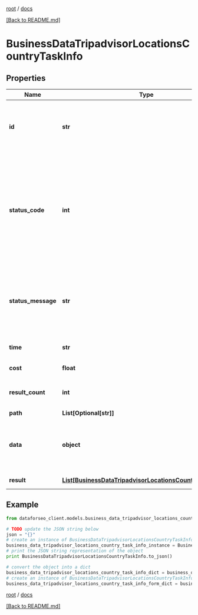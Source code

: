 [root](./../ "root") / [docs](./ "docs")

[[Back to README.md]](./../README.md "[Back to README.md]")

# BusinessDataTripadvisorLocationsCountryTaskInfo

## Properties

Name | Type | Description | Notes
------------ | ------------- | ------------- | -------------
**id** | **str** | task identifier unique task identifier in our system in the UUID format | [optional]
**status_code** | **int** | status code of the task generated by DataForSEO, can be within the following range: 10000-60000 you can find the full list of the response codes here | [optional]
**status_message** | **str** | informational message of the task you can find the full list of general informational messages here | [optional]
**time** | **str** | execution time, seconds | [optional]
**cost** | **float** | total tasks cost, USD | [optional]
**result_count** | **int** | number of elements in the result array | [optional]
**path** | **List[Optional[str]]** | URL path | [optional]
**data** | **object** | contains the same parameters that you specified in the POST request | [optional]
**result** | [**List[BusinessDataTripadvisorLocationsCountryResultInfo]**](BusinessDataTripadvisorLocationsCountryResultInfo.md) | array of results | [optional]

## Example

```python
from dataforseo_client.models.business_data_tripadvisor_locations_country_task_info import BusinessDataTripadvisorLocationsCountryTaskInfo

# TODO update the JSON string below
json = "{}"
# create an instance of BusinessDataTripadvisorLocationsCountryTaskInfo from a JSON string
business_data_tripadvisor_locations_country_task_info_instance = BusinessDataTripadvisorLocationsCountryTaskInfo.from_json(json)
# print the JSON string representation of the object
print BusinessDataTripadvisorLocationsCountryTaskInfo.to_json()

# convert the object into a dict
business_data_tripadvisor_locations_country_task_info_dict = business_data_tripadvisor_locations_country_task_info_instance.to_dict()
# create an instance of BusinessDataTripadvisorLocationsCountryTaskInfo from a dict
business_data_tripadvisor_locations_country_task_info_form_dict = business_data_tripadvisor_locations_country_task_info.from_dict(business_data_tripadvisor_locations_country_task_info_dict)
```

  

[root](./../ "root") / [docs](./ "docs")

[[Back to README.md]](./../README.md "[Back to README.md]")